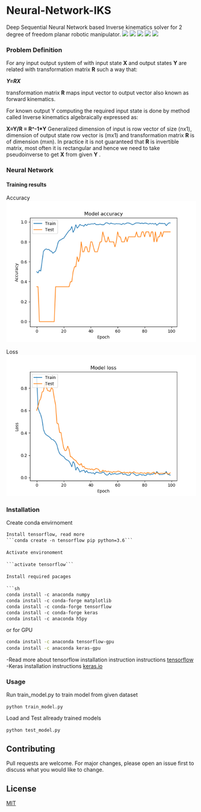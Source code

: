 # Neural-Network-IKS
Deep Sequential Neural Network based Inverse kinematics solver for 2 degree of freedom planar robotic manipulator. 
![](https://img.shields.io/github/stars/siddharthdeore/Neural-Network-IKS.svg) ![](https://img.shields.io/github/forks/siddharthdeore/Neural-Network-IKS.svg) ![](https://img.shields.io/github/tag/siddharthdeore/Neural-Network-IKS.svg) ![](https://img.shields.io/github/release/siddharthdeore/Neural-Network-IKS.svg) ![](https://img.shields.io/github/issues/siddharthdeore/Neural-Network-IKS.svg)

### Problem Definition

For any input output system of with input state **X** and output states **Y** are related with transformation matrix **R** such a way that:

***Y=RX*** 

transformation matrix **R** maps input vector to output vector also known as forward kinematics.

For known output Y computing the required input state is done by method called Inverse kinematics algebraically expressed as:

**X=Y/R = R^-1\*Y** 
Generalized dimension of input is row vector of size (nx1), dimension of output state row vector is (mx1) and transformation matrix **R** is of dimension (mxn). In practice it is not guaranteed that **R** is invertible matrix, most often it is rectangular and hence we need to take pseudoinverse to get **X** from given **Y** .

### Neural Network
#### Training results

Accuracy
![acc](/fig/acc.png)

Loss
![loss](/fig/loss.png)

### Installation
Create conda envirnoment
```
Install tensorflow, read more 
```conda create -n tensorflow pip python=3.6```

Activate environoment

```activate tensorflow```

Install required pacages

```sh
conda install -c anaconda numpy
conda install -c conda-forge matplotlib
conda install -c conda-forge tensorflow 
conda install -c conda-forge keras 
conda install -c anaconda h5py
```

or for GPU

```sh
conda install -c anaconda tensorflow-gpu 
conda install -c anaconda keras-gpu 
```

-Read more about tensorflow installation instruction instructions [tensorflow](https://www.tensorflow.org/install)
-Keras installation instructions [keras.io](https://keras.io/#installation)

### Usage
Run train_model.py to train model from given dataset

```python train_model.py```

Load and Test allready trained models

```python test_model.py```

## Contributing
Pull requests are welcome. For major changes, please open an issue first to discuss what you would like to change.
## License
[MIT](https://choosealicense.com/licenses/mit/)
